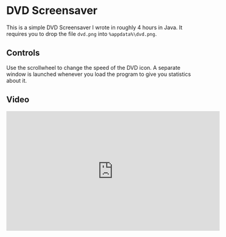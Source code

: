 # DVD Screensaver

This is a simple DVD Screensaver I wrote in roughly 4 hours in Java. It requires you to drop the file ``dvd.png`` into ``%appdata%\dvd.png``. 


## Controls

Use the scrollwheel to change the speed of the DVD icon. A separate window is launched whenever you load the program to give you statistics about it.

## Video

<iframe width="560" height="315" src="https://www.youtube.com/embed/azxxD-lFBA8" frameborder="0" allow="accelerometer; autoplay; encrypted-media; gyroscope; picture-in-picture" allowfullscreen></iframe>

